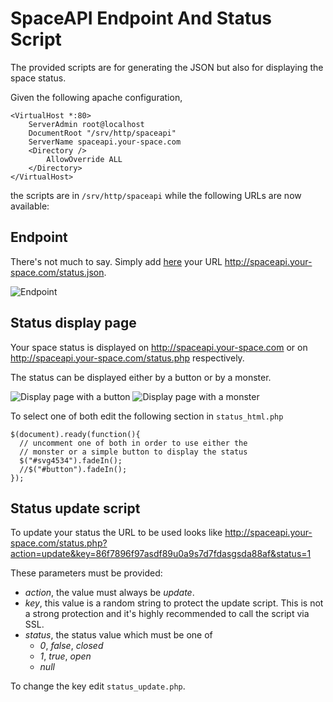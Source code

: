 SpaceAPI Endpoint And Status Script
===================================

The provided scripts are for generating the JSON but also for displaying the space status.

Given the following apache configuration,

```
<VirtualHost *:80>
    ServerAdmin root@localhost
    DocumentRoot "/srv/http/spaceapi"
    ServerName spaceapi.your-space.com
    <Directory />
        AllowOverride ALL
    </Directory>
</VirtualHost>
```

the scripts are in `/srv/http/spaceapi` while the following URLs are now available:

Endpoint
--------

There's not much to say. Simply add [here](http://spaceapi.net/add-your-space) your URL http://spaceapi.your-space.com/status.json.

![Endpoint](https://raw.github.com/SpaceApi/endpoint-scripts/master/screenshots/json.png)

Status display page
-------------------

Your space status is displayed on http://spaceapi.your-space.com or on http://spaceapi.your-space.com/status.php respectively.

The status can be displayed either by a button or by a monster.

![Display page with a button](https://raw.github.com/SpaceApi/endpoint-scripts/master/screenshots/button.png)
![Display page with a monster](https://raw.github.com/SpaceApi/endpoint-scripts/master/screenshots/monster.png)

To select one of both edit the following section in `status_html.php`

```
$(document).ready(function(){
  // uncomment one of both in order to use either the
  // monster or a simple button to display the status
  $("#svg4534").fadeIn();
  //$("#button").fadeIn();
});
```

Status update script
--------------------

To update your status the URL to be used looks like http://spaceapi.your-space.com/status.php?action=update&key=86f7896f97asdf89u0a9s7d7fdasgsda88af&status=1

These parameters must be provided:

* _action_, the value must always be *update*.
* _key_, this value is a random string to protect the update script. This is not a strong protection and it's highly recommended to call the script via SSL.
* _status_, the status value which must be one of
  * _0_, _false_, _closed_
  * _1_, _true_, _open_
  * _null_

To change the key edit `status_update.php`.
